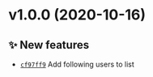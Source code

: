 # v1.0.0 (2020-10-16)

## ✨ New features

- [`cf97ff9`](https://github.com/AnandChowdhary/twitter-list-sync/commit/cf97ff9)  Add following users to list
